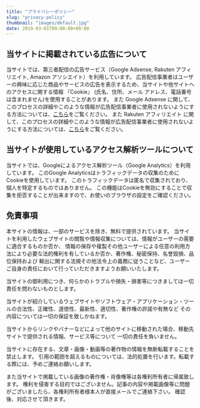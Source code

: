 ```yaml
---
title: "プライバシーポリシー"
slug: "privacy-policy"
thumbnail: "images/default.jpg"
date: 2019-03-01T09:00:00+09:00
---
```


## 当サイトに掲載されている広告について

当サイトでは、第三者配信の広告サービス（Google Adsense, Rakuten アフィリエイト, Amazon アソシエイト）を利用しています。
広告配信事業者はユーザーの興味に応じた商品やサービスの広告を表示するため、当サイトや他サイトへのアクセスに関する情報 『Cookie』
(氏名、住所、メール アドレス、電話番号は含まれません)を使用することがあります。
また Google Adsense に関して、このプロセスの詳細やこのような情報が広告配信事業者に使用されないようにする方法については、[こちら](https://policies.google.com/technologies/ads?hl=ja)をご覧ください。
また Rakuten アフィリエイト に関して、このプロセスの詳細やこのような情報が広告配信事業者に使用されないようにする方法については、[こちら](https://grp12.ias.rakuten.co.jp/optout/index.html)をご覧ください。

## 当サイトが使用しているアクセス解析ツールについて

当サイトでは、Googleによるアクセス解析ツール（Google Analytics）を利用しています。
このGoogle Analyticsはトラフィックデータの収集のために
Cookieを使用しています。
このトラフィックデータは匿名で収集されており、個人を特定するものではありません。
この機能はCookieを無効にすることで収集を拒否することが出来ますので、お使いのブラウザの設定をご確認ください。

## 免責事項

本サイトの情報は、一部のサービスを除き、無料で提供されています。
当サイトを利用したウェブサイトの閲覧や情報収集については、情報がユーザーの需要に適合するものか否か、
情報の保存や複製その他ユーザーによる任意の利用方法により必要な法的権利を有しているか否か、著作権、秘密保持、名誉毀損、品位保持および
輸出に関する法規その他法令上の義務に従うことなど、ユーザーご自身の責任において行っていただきますようお願いいたします。

当サイトの御利用につき、何らかのトラブルや損失・損害等につきましては一切責任を問わないものとします。

当サイトが紹介しているウェブサイトやソフトウェア・アプリケーション・ツールの合法性、正確性、道徳性、最新性、適切性、著作権の許諾や有無など
その内容については一切の保証を致しかねます。

当サイトからリンクやバナーなどによって他のサイトに移動された場合、移動先サイトで提供される情報、サービス等について
一切の責任を負いません。

当サイトに存在する、文章・画像・動画等の著作物の情報を無断転載することを禁止します。
引用の範囲を超えるものについては、法的処置を行います。転載する際には、予めご連絡お願いします。

また当サイトで掲載している画像の著作権・肖像権等は各権利所有者に帰属致します。
権利を侵害する目的ではございません。記事の内容や掲載画像等に問題がございましたら、各権利所有者様本人が直接メールでご連絡下さい。
確認後、対応させて頂きます。

